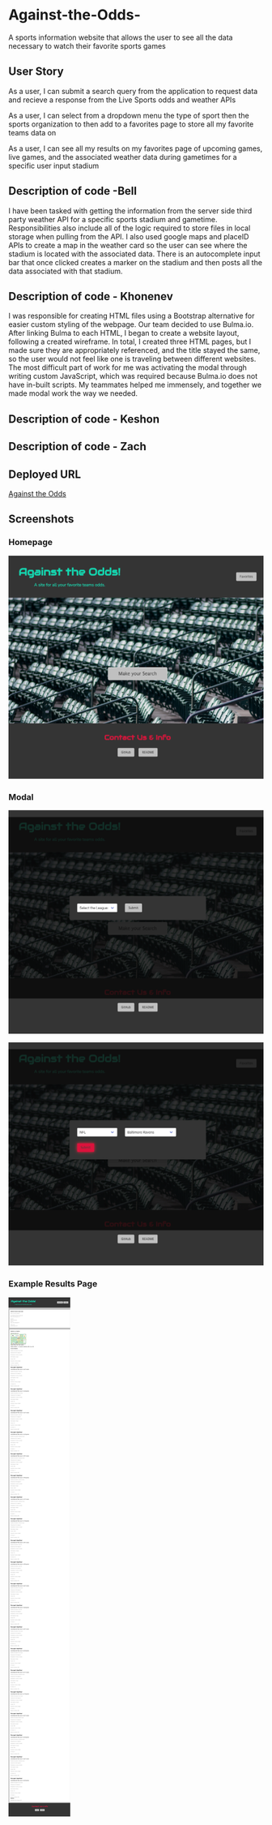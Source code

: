 # Against-the-Odds-
A sports information website that allows the user to see all the data necessary to watch their favorite sports games


## User Story
As a user, I can submit a search query from the application to request data and recieve a response from the Live Sports odds and weather APIs 

As a user, I can select from a dropdown menu the type of sport then the sports organization to then add to a favorites page to store all my favorite teams data on

As a user, I can see all my results on my favorites page of upcoming games, live games, and the associated weather data during gametimes for a specific user input stadium



## Description of code -Bell
I have been tasked with getting the information from the server side third party weather API for a specific sports stadium and gametime. Responsibilities also include all of the logic required to store files in local storage when pulling from the API. I also used google maps and placeID APIs to create a map in the weather card so the user can see where the stadium is located with the associated data. There is an autocomplete input bar that once clicked creates a marker on the stadium and then posts all the data associated with that stadium.

## Description of code - Khonenev
I was responsible for creating HTML files using a Bootstrap alternative for easier custom styling of the webpage. Our team decided to use Bulma.io. After linking Bulma to each HTML, I began to create a website layout, following a created wireframe. In total, I created three HTML pages, but I made sure they are appropriately referenced, and the title stayed the same, so the user would not feel like one is traveling between different websites. The most difficult part of work for me was activating the modal through writing custom JavaScript, which was required because Bulma.io does not have in-built scripts. My teammates helped me immensely, and together we made modal work the way we needed.

## Description of code - Keshon


## Description of code - Zach

## Deployed URL
[Against the Odds](https://zach-lewis11.github.io/Against-the-Odds-/results.html)



## Screenshots

### Homepage
![alt text](homepage.png)

### Modal
![alt text](modal1.png)

![alt text](modal2.png)


### Example Results Page
![alt text](Results.png)